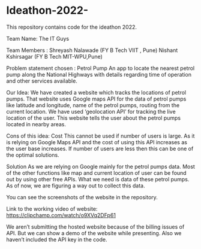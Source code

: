 # Ideathon-2022-
This repository contains code for the ideathon 2022.

Team Name:
The IT Guys

Team Members : 
Shreyash Nalawade  (FY B Tech VIIT , Pune)
Nishant Kshirsagar    (FY B Tech  MIT-WPU,Pune)

Problem statement chosen : 
Petrol Pump An app to locate the nearest petrol pump along the National Highways with details regarding time of operation and other services available.

Our Idea:
We have created a website which tracks the locations of petrol pumps.
That website uses Google maps API for the data of petrol pumps like latitude and longitude, name of the petrol pumps, routing from the current location.
We have used ‘geolocation API’ for tracking the live location of the user. This website tells the user about the petrol pumps located in nearby areas.

Cons of this idea:
Cost 
This cannot be used if number of users is large.
As it is relying on Google Maps API and the cost of using this API increases as the user base increases. 
If number of users are less then this can be one of the optimal solutions.

Solution 
As we are relying on Google mainly for the petrol pumps data. 
Most of the other functions like map and current location of user can be found out by using other free APIs.
What we need is data of these petrol pumps. As of now, we are figuring a way out to collect this data.

You can see the screenshots of the website in the repository.

Link to the working video of website:     https://clipchamp.com/watch/o9XVq2DFp61

We aren’t submitting the hosted website because of the billing issues of API. But we can show a demo of the website while presenting. 
Also we haven’t included the API key in the code.
